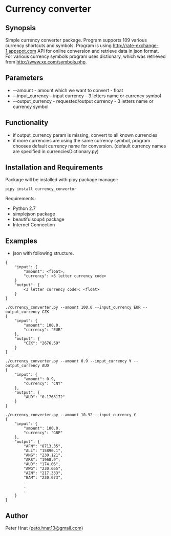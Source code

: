 # Currency converter

## Synopsis

Simple currency converter package. Program supports 109 various currency
shortcuts and symbols. Program is using http://rate-exchange-1.appspot.com API
for online conversion and retrieve data in json format.
For various currency symbols program uses dictionary, which was retrieved from http://www.xe.com/symbols.php.

## Parameters
- --amount - amount which we want to convert - float
- --input_currency - input currency - 3 letters name or currency symbol
- --output_currency - requested/output currency - 3 letters name or currency symbol

## Functionality
- if output_currency param is missing, convert to all known currencies
- if more currencies are using the same currency symbol, program chooses
    default currency name for conversion.
    (default currency names are specified in currenciesDictionary.py)

## Installation and Requirements
Package will be installed with pipy package manager:

    pipy install currency_convertor

Requirements:
- Python 2.7
- simplejson package
- beautifulsoup4 package
- Internet Connection

## Examples
- json with following structure.
```
{
    "input": {
        "amount": <float>,
        "currency": <3 letter currency code>
    }
    "output": {
        <3 letter currency code>: <float>
    }
}
```

```
./currency_converter.py --amount 100.0 --input_currency EUR --output_currency CZK
{
    "input": {
        "amount": 100.0,
        "currency": "EUR"
    },
    "output": {
        "CZK": "2676.59"
    }
}
```
```
./currency_converter.py --amount 0.9 --input_currency ¥ --output_currency AUD
{
    "input": {
        "amount": 0.9,
        "currency": "CNY"
    },
    "output": {
        "AUD": "0.1763172"
    }
}
```
```
./currency_converter.py --amount 10.92 --input_currency £
{
    "input": {
        "amount": 100.0,
        "currency": "GBP"
    },
    "output": {
        "AFN": "8713.35",
        "ALL": "15890.1",
        "ANG": "230.121",
        "ARS": "1968.9",
        "AUD": "174.06",
        "AWG": "230.665",
        "AZN": "217.333",
        "BAM": "230.673",
        .
        .
        .
    }
}
```

## Author
Peter Hnat (peto.hnat13@gmail.com)

